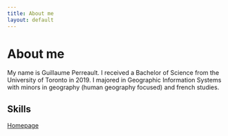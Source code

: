 ```yaml
---
title: About me
layout: default
---
```


# About me
My name is Guillaume Perreault. I received a Bachelor of Science from the University of Toronto in 2019. I majored in Geographic Information Systems with minors in geography (human geography focused) and french studies.

## Skills

[Homepage](./index.html)

